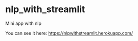 # nlp_with_streamlit
Mini app with nlp 


You can see it here: https://nlpwithstreamlit.herokuapp.com/
